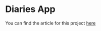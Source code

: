 # Diaries App

You can find the article for this project [here](https://www.smashingmagazine.com/2020/08/redux-real-world-application/)
